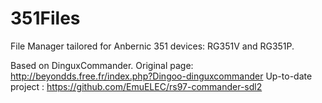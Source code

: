# 351Files
File Manager tailored for Anbernic 351 devices: RG351V and RG351P.

Based on DinguxCommander.
   Original page: http://beyondds.free.fr/index.php?Dingoo-dinguxcommander
   Up-to-date project : https://github.com/EmuELEC/rs97-commander-sdl2
